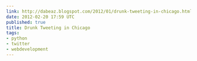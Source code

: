 ```yaml
---
link: http://dabeaz.blogspot.com/2012/01/drunk-tweeting-in-chicago.html
date: 2012-02-20 17:59 UTC
published: true
title: Drunk Tweeting in Chicago
tags:
- python
- twitter
- webdevelopment
---
```



